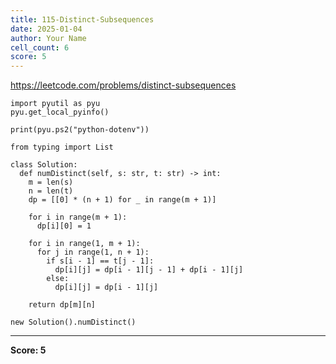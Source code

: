 ```yaml
---
title: 115-Distinct-Subsequences
date: 2025-01-04
author: Your Name
cell_count: 6
score: 5
---
```


https://leetcode.com/problems/distinct-subsequences


```
import pyutil as pyu
pyu.get_local_pyinfo()
```


```
print(pyu.ps2("python-dotenv"))
```


```
from typing import List
```


```
class Solution:
  def numDistinct(self, s: str, t: str) -> int:
    m = len(s)
    n = len(t)
    dp = [[0] * (n + 1) for _ in range(m + 1)]

    for i in range(m + 1):
      dp[i][0] = 1

    for i in range(1, m + 1):
      for j in range(1, n + 1):
        if s[i - 1] == t[j - 1]:
          dp[i][j] = dp[i - 1][j - 1] + dp[i - 1][j]
        else:
          dp[i][j] = dp[i - 1][j]

    return dp[m][n]
```


```
new Solution().numDistinct()
```


---
**Score: 5**
